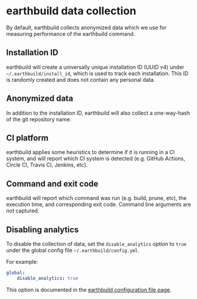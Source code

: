 # earthbuild data collection

By default, earthbuild collects anonymized data which we use for measuring performance of the earthbuild command.

## Installation ID

earthbuild will create a universally unique installation ID (UUID v4) under `~/.earthbuild/install_id`, which
is used to track each installation. This ID is randomly created and does not contain any personal data.


## Anonymized data

In addition to the installation ID, earthbuild will also collect a one-way-hash of the
git repository name.

## CI platform

earthbuild applies some heuristics to determine if it is running in a CI system, and will
report which CI system is detected (e.g. GitHub Actions, Circle CI, Travis CI, Jenkins, etc).

## Command and exit code

earthbuild will report which command was run (e.g. build, prune, etc), the execution time, and corresponding exit code.
Command line arguments are *not* captured.

## Disabling analytics

To disable the collection of data, set the `disable_analytics` option to `true` under the global config file `~/.earthbuild/config.yml`.

For example:

```yaml
global:
    disable_analytics: true
```

This option is documented in the [earthbuild configuration file page](../earthbuild-config/earthbuild-config.md).

